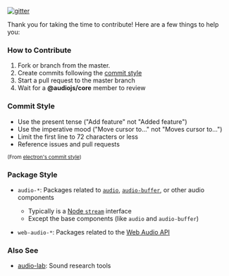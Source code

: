 [![gitter](https://badges.gitter.im/Join%20Chat.svg)](https://gitter.im/audiojs/audio)

Thank you for taking the time to contribute!  Here are a few things to help you:

### How to Contribute

 1. Fork or branch from the master.
 2. Create commits following the [commit style](#Commit-Style)
 3. Start a pull request to the master branch
 4. Wait for a **@audiojs/core** member to review

### Commit Style

 - Use the present tense ("Add feature" not "Added feature")
 - Use the imperative mood ("Move cursor to..." not "Moves cursor to...")
 - Limit the first line to 72 characters or less
 - Reference issues and pull requests

<sub>(From [electron's commit style](https://github.com/electron/electron/blob/master/CONTRIBUTING.md))</sub>

### Package Style

 - `audio-*`: Packages related to [`audio`](https://github.com/audiojs/audio), [`audio-buffer`](https://github.com/audiojs/audio-buffer), or other audio components
   - Typically is a [Node `stream`](https://nodejs.org/api/stream.html) interface
   - Except the base components (like `audio` and `audio-buffer`)

 - `web-audio-*`: Packages related to the [Web Audio API](https://developer.mozilla.org/en-US/docs/Web/API/Web_Audio_API)

### Also See
 - [audio-lab](https://github.com/audio-lab): Sound research tools

